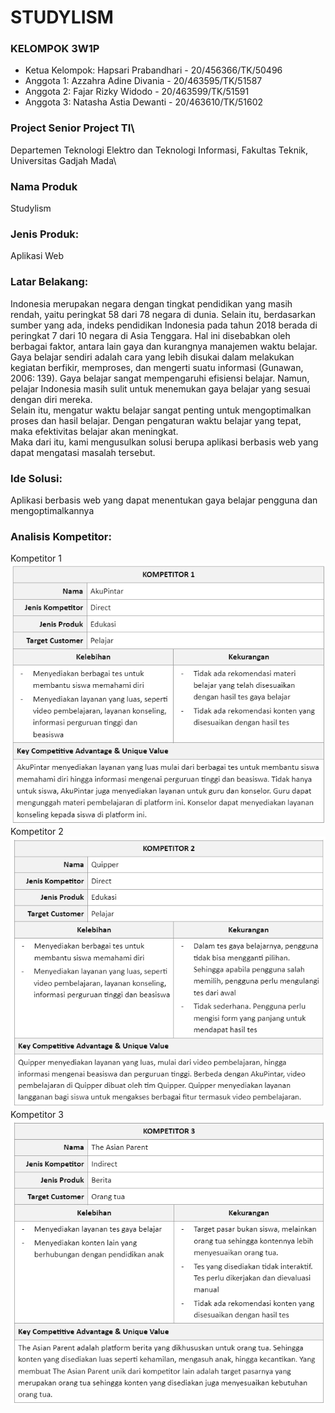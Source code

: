 # STUDYLISM

### KELOMPOK 3W1P
* Ketua Kelompok: Hapsari Prabandhari - 20/456366/TK/50496
* Anggota 1: Azzahra Adine Divania - 20/463595/TK/51587
* Anggota 2: Fajar Rizky Widodo - 20/463599/TK/51591
* Anggota 3: Natasha Astia Dewanti - 20/463610/TK/51602

### Project Senior Project TI\
Departemen Teknologi Elektro dan Teknologi Informasi, Fakultas Teknik, Universitas Gadjah Mada\

### Nama Produk
Studylism

### Jenis Produk:
Aplikasi Web

### Latar Belakang:
Indonesia merupakan negara dengan tingkat pendidikan yang masih rendah, yaitu peringkat 58 dari 78 negara di dunia. Selain itu, berdasarkan sumber yang ada, indeks pendidikan Indonesia pada tahun 2018 berada di peringkat 7 dari 10 negara di Asia Tenggara. Hal ini disebabkan oleh berbagai faktor, antara lain gaya dan kurangnya  manajemen waktu belajar. Gaya belajar sendiri adalah cara yang lebih disukai dalam melakukan kegiatan berfikir, memproses, dan mengerti suatu informasi (Gunawan, 2006: 139). Gaya belajar sangat mempengaruhi efisiensi belajar. Namun, pelajar Indonesia masih sulit untuk menemukan gaya belajar yang sesuai dengan diri mereka.\
Selain itu, mengatur waktu belajar sangat penting untuk mengoptimalkan proses dan hasil belajar. Dengan pengaturan waktu belajar yang tepat, maka efektivitas belajar akan meningkat.\
Maka dari itu, kami mengusulkan solusi berupa aplikasi berbasis web yang dapat mengatasi masalah tersebut.

### Ide Solusi:
Aplikasi berbasis web yang dapat menentukan gaya belajar pengguna dan mengoptimalkannya

### Analisis Kompetitor:
Kompetitor 1\
![Kompetitor 1](https://github.com/Hapsarip/studylism/blob/main/img/kompetitor-1.png?raw=true)\
Kompetitor 2\
![Kompetitor 2](https://github.com/Hapsarip/studylism/blob/main/img/kompetitor-2.png?raw=true)\
Kompetitor 3\
![Kompetitor 3](https://github.com/Hapsarip/studylism/blob/main/img/kompetitor-3.png?raw=true)
